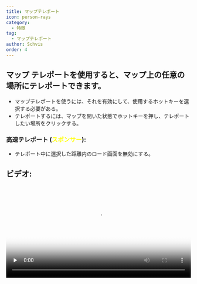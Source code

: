 ```yaml
---
title: マップテレポート
icon: person-rays
category:
  - 特徴
tag:
  - マップテレポート
author: Schvis
order: 4
---
```


## マップ テレポートを使用すると、マップ上の任意の場所にテレポートできます。
- マップテレポートを使うには、それを有効にして、使用するホットキーを選択する必要がある。
- テレポートするには、マップを開いた状態でホットキーを押し、テレポートしたい場所をクリックする。

### 高速テレポート (<span style='color:yellow;'>スポンサー</span>):
- テレポート中に選択した距離内のロード画面を無効にする。

## ビデオ:

<video controls preload="none" width="100%" poster="https://nextcloud.atruicardona.xyz/s/x8LsMBL3iX2fbRe/preview"><source src="https://nextcloud.atruicardona.xyz/s/x8LsMBL3iX2fbRe/download" type="video/mp4"></video>


